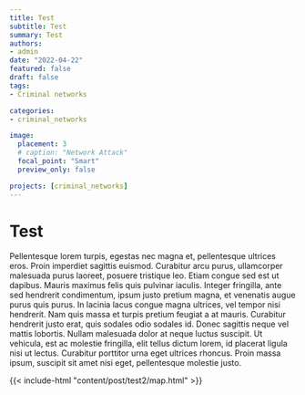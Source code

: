```yaml
---
title: Test
subtitle: Test
summary: Test
authors:
- admin
date: "2022-04-22"
featured: false
draft: false
tags: 
- Criminal networks

categories:
- criminal_networks

image:
  placement: 3
  # caption: "Network Attack"
  focal_point: "Smart"
  preview_only: false

projects: [criminal_networks]
---
```


<script type="text/javascript" src="https://d3js.org/d3.v6.min.js"></script>
<!-- <script type="text/javascript" src="js/formatter.js"> </script> -->
<link rel="stylesheet" type="text/css" href="css/style.css">

# Test

Pellentesque lorem turpis, egestas nec magna et, pellentesque ultrices eros. Proin imperdiet sagittis euismod. Curabitur arcu purus, ullamcorper malesuada purus laoreet, posuere tristique leo. Etiam congue sed est ut dapibus. Mauris maximus felis quis pulvinar iaculis. Integer fringilla, ante sed hendrerit condimentum, ipsum justo pretium magna, et venenatis augue purus quis purus. In lacinia lacus congue magna ultrices, vel tempor nisi hendrerit. Nam quis massa et turpis pretium feugiat a at mauris. Curabitur hendrerit justo erat, quis sodales odio sodales id. Donec sagittis neque vel mattis lobortis. Nullam malesuada dolor at neque luctus suscipit. Ut vehicula, est ac molestie fringilla, elit tellus dictum lorem, id placerat ligula nisi ut lectus. Curabitur porttitor urna eget ultrices rhoncus. Proin massa ipsum, suscipit sit amet nisi eget, pellentesque molestie justo.

{{< include-html "content/post/test2/map.html" >}}
